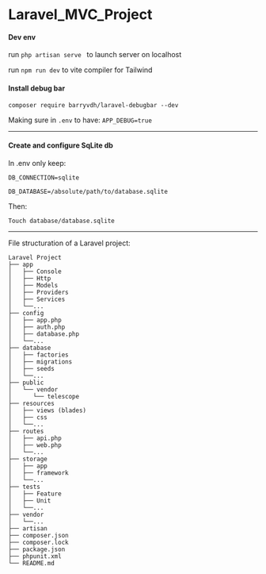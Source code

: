 
# Laravel_MVC_Project

#### Dev env

run `php artisan serve
` to launch server on localhost

run `npm run dev` to vite compiler for Tailwind 


#### Install debug bar

`
composer require barryvdh/laravel-debugbar --dev
`

Making sure in `.env` to have: `APP_DEBUG=true
`

------

#### Create and configure SqLite db

In .env only keep:

`DB_CONNECTION=sqlite
`

`DB_DATABASE=/absolute/path/to/database.sqlite
`

Then:

`Touch database/database.sqlite`

-----

File structuration of a Laravel project: 

```
Laravel Project
├── app
│   ├── Console
│   ├── Http
│   ├── Models
│   ├── Providers
│   ├── Services
│   └──...
├── config
│   ├── app.php
│   ├── auth.php
│   ├── database.php
│   └──...
├── database
│   ├── factories
│   ├── migrations
│   ├── seeds
│   └──...
├── public
│   └── vendor
│      └── telescope
├── resources
│   ├── views (blades)
│   ├── css
│   └──...
├── routes
│   ├── api.php
│   ├── web.php
│   └──...
├── storage
│   ├── app
│   ├── framework
│   └──...
├── tests
│   ├── Feature
│   ├── Unit
│   └──...
├── vendor
│   └──...
├── artisan
├── composer.json
├── composer.lock
├── package.json
├── phpunit.xml
└── README.md
```
